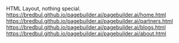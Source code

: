 HTML Layout, nothing special.
https://bredbul.github.io/pagebuilder.ai/pagebuilder.ai/home.html
https://bredbul.github.io/pagebuilder.ai/pagebuilder.ai/partners.html
https://bredbul.github.io/pagebuilder.ai/pagebuilder.ai/blogs.html
https://bredbul.github.io/pagebuilder.ai/pagebuilder.ai/about.html
